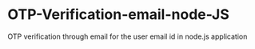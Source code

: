 # OTP-Verification-email-node-JS
OTP verification through email for the user email id in node.js application
